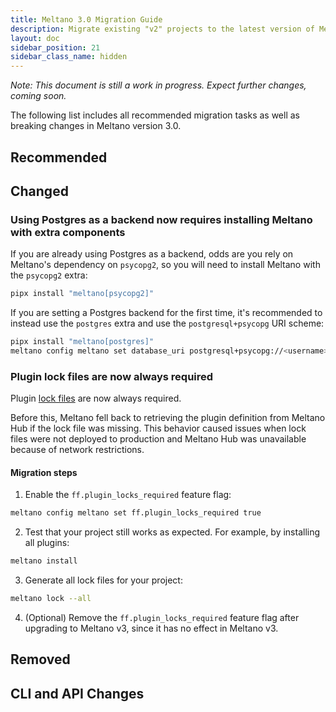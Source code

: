 ```yaml
---
title: Meltano 3.0 Migration Guide
description: Migrate existing "v2" projects to the latest version of Meltano
layout: doc
sidebar_position: 21
sidebar_class_name: hidden
---
```


_Note: This document is still a work in progress. Expect further changes, coming soon._

The following list includes all recommended migration tasks as well as breaking changes in Meltano version 3.0.

## Recommended

## Changed

### Using Postgres as a backend now requires installing Meltano with extra components

If you are already using Postgres as a backend, odds are you rely on Meltano's dependency on `psycopg2`, so you will need to install Meltano with the `psycopg2` extra:

```bash
pipx install "meltano[psycopg2]"
```

If you are setting a Postgres backend for the first time, it's recommended to instead use the `postgres` extra and use the `postgresql+psycopg` URI scheme:

```bash
pipx install "meltano[postgres]"
meltano config meltano set database_uri postgresql+psycopg://<username>:<password>@<host>:<port>/<database>
```

### Plugin lock files are now always required

Plugin [lock files](/concepts/plugins#lock-artifacts) are now always required.

Before this, Meltano fell back to retrieving the plugin definition from Meltano Hub if the lock file was missing. This behavior caused issues when lock files were not deployed to production and Meltano Hub was unavailable because of network restrictions.

#### Migration steps

1. Enable the `ff.plugin_locks_required` feature flag:

```bash
meltano config meltano set ff.plugin_locks_required true
```

2. Test that your project still works as expected. For example, by installing all plugins:

```bash
meltano install
```

3. Generate all lock files for your project:

```bash
meltano lock --all
```

4. (Optional) Remove the `ff.plugin_locks_required` feature flag after upgrading to Meltano v3, since it has no effect in Meltano v3.
## Removed

## CLI and API Changes
